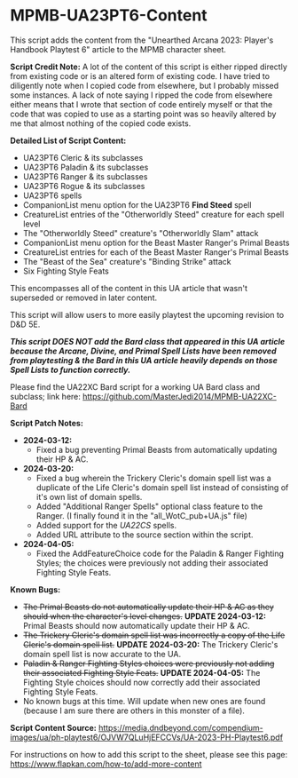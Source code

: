 # MPMB-UA23PT6-Content
This script adds the content from the "Unearthed Arcana 2023: Player's Handbook Playtest 6" article to the MPMB character sheet.

**Script Credit Note:**
A lot of the content of this script is either ripped directly from existing code or is an altered form of existing code. I have tried to diligently note when I copied code from elsewhere, but I probably missed some instances. A lack of note saying I ripped the code from elsewhere either means that I wrote that section of code entirely myself or that the code that was copied to use as a starting point was so heavily altered by me that almost nothing of the copied code exists.

**Detailed List of Script Content:**
- UA23PT6 Cleric & its subclasses
- UA23PT6 Paladin & its subclasses
- UA23PT6 Ranger & its subclasses
- UA23PT6 Rogue & its subclasses
- UA23PT6 spells
- CompanionList menu option for the UA23PT6 **Find Steed** spell
- CreatureList entries of the "Otherworldly Steed" creature for each spell level
- The "Otherworldly Steed" creature's "Otherworldly Slam" attack
- CompanionList menu option for the Beast Master Ranger's Primal Beasts
- CreatureList entries for each of the Beast Master Ranger's Primal Beasts
- The "Beast of the Sea" creature's "Binding Strike" attack
- Six Fighting Style Feats

This encompasses all of the content in this UA article that wasn't superseded or removed in later content.

This script will allow users to more easily playtest the upcoming revision to D&D 5E.

_**This script DOES NOT add the Bard class that appeared in this UA article because the Arcane, Divine, and Primal Spell Lists have been removed from playtesting & the Bard in this UA article heavily depends on those Spell Lists to function correctly.**_

Please find the UA22XC Bard script for a working UA Bard class and subclass; link here: https://github.com/MasterJedi2014/MPMB-UA22XC-Bard

**Script Patch Notes:**
- **2024-03-12:**
  - Fixed a bug preventing Primal Beasts from automatically updating their HP & AC.
- **2024-03-20:**
  - Fixed a bug wherein the Trickery Cleric's domain spell list was a duplicate of the Life Cleric's domain spell list instead of consisting of it's own list of domain spells.
  - Added "Additional Ranger Spells" optional class feature to the Ranger. (I finally found it in the "all_WotC_pub+UA.js" file)
  - Added support for the *UA22CS* spells.
  - Added URL attribute to the source section within the script.
- **2024-04-05:**
  - Fixed the AddFeatureChoice code for the Paladin & Ranger Fighting Styles; the choices were previously not adding their associated Fighting Style Feats.

**Known Bugs:**
- ~~The Primal Beasts do not automatically update their HP & AC as they should when the character's level changes.~~ **UPDATE 2024-03-12:** Primal Beasts should now automatically update their HP & AC.
- ~~The Trickery Cleric's domain spell list was incorrectly a copy of the Life Cleric's domain spell list.~~ **UPDATE 2024-03-20:** The Trickery Cleric's domain spell list is now accurate to the UA.
- ~~Paladin & Ranger Fighting Styles choices were previously not adding their associated Fighting Style Feats.~~ **UPDATE 2024-04-05:** The Fighting Style choices should now correctly add their associated Fighting Style Feats.
- No known bugs at this time. Will update when new ones are found (because I am sure there are others in this monster of a file).

**Script Content Source:** https://media.dndbeyond.com/compendium-images/ua/ph-playtest6/OJVW7QLuHjEFCCVs/UA-2023-PH-Playtest6.pdf

For instructions on how to add this script to the sheet, please see this page: https://www.flapkan.com/how-to/add-more-content

